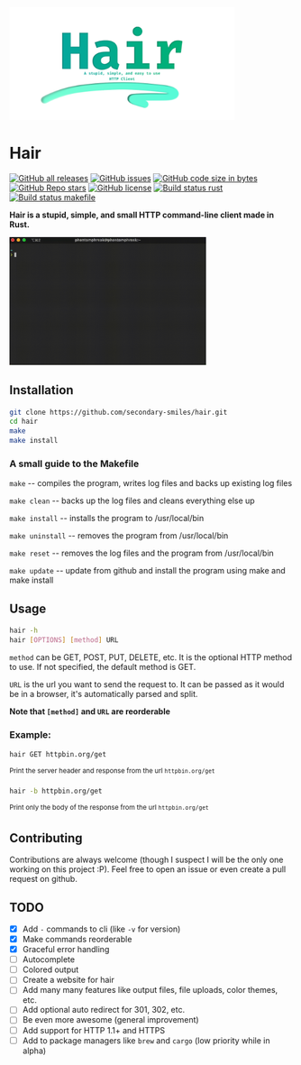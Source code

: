 <br/>
    <img alt="Hair Banner" height="200" src="https://raw.githubusercontent.com/secondary-smiles/hair/master/social/Hair-Banner.png" />
</br>

# Hair

<!-- SHIELDS BEGIN -->

[![GitHub all releases](https://img.shields.io/github/downloads/secondary-smiles/hair/total?logo=GitHub)](https://github.com/secondary-smiles/hair/releases)
[![GitHub issues](https://img.shields.io/github/issues/secondary-smiles/hair?logo=GitHub)](https://github.com/secondary-smiles/hair/issues)
[![GitHub code size in bytes](https://img.shields.io/github/languages/code-size/secondary-smiles/hair)](https://github.com/secondary-smiles/hair)
[![GitHub Repo stars](https://img.shields.io/github/stars/secondary-smiles/hair?color=yellow&logo=GitHub)](https://github.com/secondary-smiles/hair/stargazers)
[![GitHub license](https://img.shields.io/github/license/secondary-smiles/hair)](https://github.com/secondary-smiles/hair/blob/master/LICENSE.txt)
[![Build status rust](https://github.com/secondary-smiles/hair/actions/workflows/rust.yml/badge.svg)](https://github.com/secondary-smiles/hair/actions/workflows/rust.yml)
[![Build status makefile](https://github.com/secondary-smiles/hair/actions/workflows/makefile.yml/badge.svg)](https://github.com/secondary-smiles/hair/actions/workflows/makefile.yml)

<!-- SHIELDS END -->

**Hair is a stupid, simple, and small HTTP command-line client made in Rust.**

<img alt="Hair Demo" width="349" src="https://raw.githubusercontent.com/secondary-smiles/hair/master/social/Hair-Demo.gif" />

## Installation

```bash
git clone https://github.com/secondary-smiles/hair.git
cd hair
make
make install
```

### A small guide to the Makefile

`make` -- compiles the program, writes log files and backs up existing log files

`make clean` -- backs up the log files and cleans everything else up

`make install` -- installs the program to /usr/local/bin

`make uninstall` -- removes the program from /usr/local/bin

`make reset` -- removes the log files and the program from /usr/local/bin

`make update` -- update from github and install the program using make and make install

## Usage

```bash
hair -h
hair [OPTIONS] [method] URL
```

`method` can be GET, POST, PUT, DELETE, etc. It is the optional HTTP method to use. If not specified, the default method is GET.

`URL` is the url you want to send the request to. It can be passed as it would be in a browser, it's automatically parsed and split.

**Note that `[method]` and `URL` are reorderable**

### Example:

```bash
hair GET httpbin.org/get
```
<sup>Print the server header and response from the url `httpbin.org/get`</sup>

```bash
hair -b httpbin.org/get
```
<sup>Print only the body of the response from the url `httpbin.org/get`</sup>

## Contributing
Contributions are always welcome (though I suspect I will be the only one working on this project :P). Feel free to open an issue or even create a pull request on github.

## TODO

- [x] Add `-` commands to cli (like `-v` for version)
- [x] Make commands reorderable
- [x] Graceful error handling
- [ ] Autocomplete
- [ ] Colored output
- [ ] Create a website for hair
- [ ] Add many many features like output files, file uploads, color themes, etc.
- [ ] Add optional auto redirect for 301, 302, etc.
- [ ] Be even more awesome (general improvement)
- [ ] Add support for HTTP 1.1+ and HTTPS
- [ ] Add to package managers like `brew` and `cargo` (low priority while in alpha)
